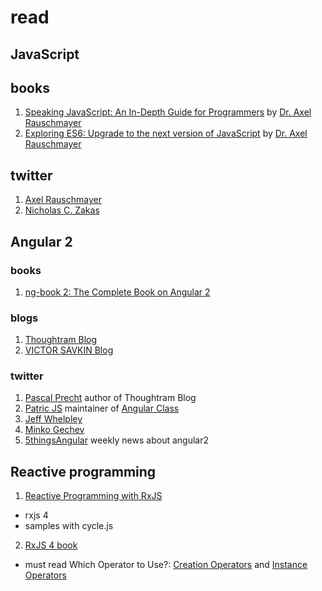 # read

## JavaScript

## books
1. [Speaking JavaScript: An In-Depth Guide for Programmers](http://speakingjs.com) by [Dr. Axel Rauschmayer](https://twitter.com/rauschma)
2. [Exploring ES6: Upgrade to the next version of JavaScript](http://exploringjs.com) by [Dr. Axel Rauschmayer](https://twitter.com/rauschma)

## twitter
1. [Axel Rauschmayer](https://twitter.com/rauschma)
2. [Nicholas C. Zakas](https://twitter.com/slicknet)

## Angular 2
### books
1. [ng-book 2: The Complete Book on Angular 2](https://gumroad.com/d/a6d228acd3994b2acb0ca7f4087758b1)

### blogs
1. [Thoughtram Blog](http://blog.thoughtram.io/)
2. [VICTOR SAVKIN Blog](http://victorsavkin.com/)

### twitter
1. [Pascal Precht](https://twitter.com/PascalPrecht) author of Thoughtram Blog
2. [Patric JS](https://twitter.com/gdi2290) maintainer of [Angular Class](https://angularclass.com/)
3. [Jeff Whelpley](https://twitter.com/jeffwhelpley)
4. [Minko Gechev](https://twitter.com/mgechev)
5. [5thingsAngular](https://twitter.com/5thingsAngular) weekly news about angular2 

## Reactive programming
 1. [Reactive Programming with RxJS](https://pragprog.com/book/smreactjs/reactive-programming-with-rxjs)
  - rxjs 4
  - samples with cycle.js
 2. [RxJS 4 book](http://xgrommx.github.io/rx-book)
  - must read Which Operator to Use?: [Creation Operators](http://xgrommx.github.io/rx-book/content/which_operator_do_i_use/creation_operators.html) and [Instance Operators](http://xgrommx.github.io/rx-book/content/which_operator_do_i_use/instance_operators.html)
